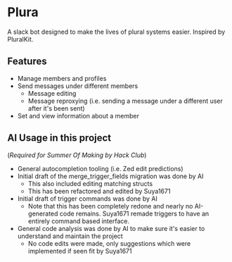 # Plura
A slack bot designed to make the lives of plural systems easier. Inspired by PluralKit.

## Features
- Manage members and profiles
- Send messages under different members
  - Message editing
  - Message reproxying (i.e. sending a message under a different user after it's been sent)
- Set and view information about a member

## AI Usage in this project
(_Required for Summer Of Making by Hack Club_)

- General autocompletion tooling (i.e. Zed edit predictions)
- Initial draft of the merge_trigger_fields migration was done by AI
  - This also included editing matching structs
  - This has been refactored and edited by Suya1671
- Initial draft of trigger commands was done by AI
  - Note that this has been completely redone and nearly no AI-generated code remains. Suya1671 remade triggers to have an entirely command based interface.
- General code analysis was done by AI to make sure it's easier to understand and maintain the project
  - No code edits were made, only suggestions which were implemented if seen fit by Suya1671
